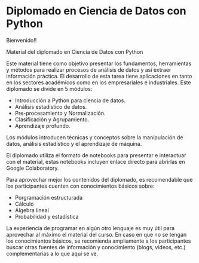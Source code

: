 
# Diplomado en Ciencia de Datos con Python

Bienvenido!!

Material del diplomado en Ciencia de Datos con Python

Este material tiene como objetivo presentar  los fundamentos, herramientas y métodos para realizar procesos de análisis de datos y así extraer información práctica. 
El desarrollo de esta tarea tiene aplicaciones en tanto en los sectores académicos como en los empresariales e industriales. Este diplomado se divide en 5 módulos:

* Introducción a Python para ciencia de datos.
* Análisis estadístico de datos.
* Pre-procesamiento y  Normalización.
* Clasificación y  Agrupamiento.
* Aprendizaje profundo.
  
Los módulos introducen técnicas y conceptos sobre la manipulación de datos, análisis estadístico y el aprendizaje de máquina.

El diplomado utiliza el formato de notebooks para presentar e interactuar con el material, estas notebooks incluyen enlace directo para abrirlas en Google Colaboratory.

Para aprovechar mejor los contenidos del diplomado, es recomendable que los participantes cuenten con conocimientos básicos sobre:
- Porgramación estructurada
- Cálculo
- Álgebra lineal
- Probabilidad y estadística

La experiencia de programar en algún otro lenguaje es muy útil para aprovechar al máximo el material del curso. En caso en que no se tengan los conocimientos básicos, se recomienda ampliamente a los participantes buscar otras fuentes de información y conocimiento (blogs, videos, etc.) complementarias a lo que aquí se ve. 

